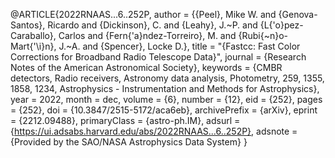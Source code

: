 @ARTICLE{2022RNAAS...6..252P,
       author = {{Peel}, Mike W. and {Genova-Santos}, Ricardo and {Dickinson}, C. and {Leahy}, J.~P. and {L{\'o}pez-Caraballo}, Carlos and {Fern{\'a}ndez-Torreiro}, M. and {Rubi{\~n}o-Mart{\'\i}n}, J.~A. and {Spencer}, Locke D.},
        title = "{Fastcc: Fast Color Corrections for Broadband Radio Telescope Data}",
      journal = {Research Notes of the American Astronomical Society},
     keywords = {CMBR detectors, Radio receivers, Astronomy data analysis, Photometry, 259, 1355, 1858, 1234, Astrophysics - Instrumentation and Methods for Astrophysics},
         year = 2022,
        month = dec,
       volume = {6},
       number = {12},
          eid = {252},
        pages = {252},
          doi = {10.3847/2515-5172/aca6eb},
archivePrefix = {arXiv},
       eprint = {2212.09488},
 primaryClass = {astro-ph.IM},
       adsurl = {https://ui.adsabs.harvard.edu/abs/2022RNAAS...6..252P},
      adsnote = {Provided by the SAO/NASA Astrophysics Data System}
}

